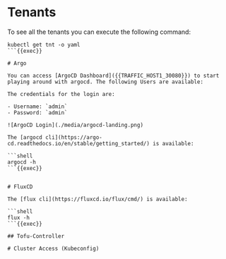 # Tenants

To see all the tenants you can execute the following command:

```shell
kubectl get tnt -o yaml
```{{exec}}

# Argo

You can access [ArgoCD Dashboard]({{TRAFFIC_HOST1_30080}}) to start playing around with argocd. The following Users are available:

The credentials for the login are:

- Username: `admin`
- Password: `admin`

![ArgoCD Login](./media/argocd-landing.png)

The [argocd cli](https://argo-cd.readthedocs.io/en/stable/getting_started/) is available:

```shell
argocd -h
```{{exec}}


# FluxCD

The [flux cli](https://fluxcd.io/flux/cmd/) is available:

```shell
flux -h
```{{exec}}

## Tofu-Controller

# Cluster Access (Kubeconfig)
